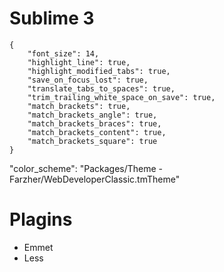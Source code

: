 Sublime 3
===========
    {
    	"font_size": 14,
    	"highlight_line": true,
    	"highlight_modified_tabs": true,
    	"save_on_focus_lost": true,
    	"translate_tabs_to_spaces": true,
    	"trim_trailing_white_space_on_save": true,
    	"match_brackets": true,
        "match_brackets_angle": true,
        "match_brackets_braces": true,
        "match_brackets_content": true,
        "match_brackets_square": true
    }

"color_scheme": "Packages/Theme - Farzher/WebDeveloperClassic.tmTheme"


Plagins
==========

* Emmet
* Less
